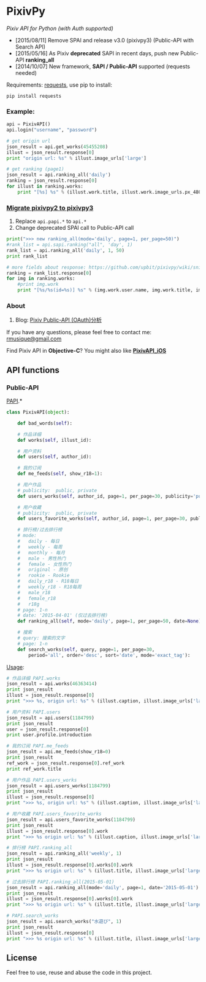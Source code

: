 PixivPy
======
_Pixiv API for Python (with Auth supported)_

* [2015/08/11] Remove SPAI and release v3.0 (pixivpy3) (Public-API with Search API)
* [2015/05/16] As Pixiv **deprecated** SAPI in recent days, push new Public-API **ranking_all**
* [2014/10/07] New framework, **SAPI / Public-API** supported (requests needed)

Requirements: [requests](https://pypi.python.org/pypi/requests), use pip to install:

~~~
pip install requests
~~~

### Example:

~~~python
api = PixivAPI()
api.login("username", "password")

# get origin url
json_result = api.get_works(45455208)
illust = json_result.response[0]
print "origin url: %s" % illust.image_urls['large']

# get ranking (page1)
json_result = api.ranking_all('daily')
ranking = json_result.response[0]
for illust in ranking.works:
	print "[%s] %s" % (illust.work.title, illust.work.image_urls.px_480mw)
~~~

### [Migrate pixivpy2 to pixivpy3](https://github.com/upbit/pixivpy/blob/master/demo.py#L15-L25)

1. Replace `api.papi.*` to `api.*`
2. Change deprecated SPAI call to Public-API call

~~~python
print(">>> new ranking_all(mode='daily', page=1, per_page=50)")
#rank_list = api.sapi.ranking("all", 'day', 1)
rank_list = api.ranking_all('daily', 1, 50)
print rank_list

# more fields about response: https://github.com/upbit/pixivpy/wiki/sniffer
ranking = rank_list.response[0]
for img in ranking.works:
	#print img.work
	print "[%s/%s(id=%s)] %s" % (img.work.user.name, img.work.title, img.work.id, img.work.image_urls.px_480mw)
~~~

### About

1. Blog: [Pixiv Public-API (OAuth)分析](http://blog.imaou.com/opensource/2014/10/09/pixiv_api_for_ios_update.html)

If you have any questions, please feel free to contact me: rmusique@gmail.com

Find Pixiv API in **Objective-C**? You might also like [**PixivAPI_iOS**](https://github.com/upbit/PixivAPI_iOS)

## API functions

### Public-API

[PAPI](https://github.com/upbit/pixivpy/blob/master/pixivpy3/api.py).*

~~~python
class PixivAPI(object):

	def bad_words(self):

	# 作品详细
	def works(self, illust_id):

	# 用户资料
	def users(self, author_id):

	# 我的订阅
	def me_feeds(self, show_r18=1):

	# 用户作品
	# publicity:  public, private
	def users_works(self, author_id, page=1, per_page=30, publicity='public'):

	# 用户收藏
	# publicity:  public, private
	def users_favorite_works(self, author_id, page=1, per_page=30, publicity='public'):

	# 排行榜/过去排行榜
	# mode:
	#   daily - 每日
	#   weekly - 每周
	#   monthly - 每月
	#   male - 男性热门
	#   female - 女性热门
	#   original - 原创
	#   rookie - Rookie
	#   daily_r18 - R18每日
	#   weekly_r18 - R18每周
	#   male_r18
	#   female_r18
	#   r18g
	# page: 1-n
	# date: '2015-04-01' (仅过去排行榜)
	def ranking_all(self, mode='daily', page=1, per_page=50, date=None):

	# 搜索
	# query: 搜索的文字
	# page: 1-n
	def search_works(self, query, page=1, per_page=30,
		period='all', order='desc', sort='date', mode='exact_tag'):

~~~

[Usage](https://github.com/upbit/pixivpy/blob/master/demo.py#L27):

~~~python
# 作品详细 PAPI.works
json_result = api.works(46363414)
print json_result
illust = json_result.response[0]
print ">>> %s, origin url: %s" % (illust.caption, illust.image_urls['large'])

# 用户资料 PAPI.users
json_result = api.users(1184799)
print json_result
user = json_result.response[0]
print user.profile.introduction

# 我的订阅 PAPI.me_feeds
json_result = api.me_feeds(show_r18=0)
print json_result
ref_work = json_result.response[0].ref_work
print ref_work.title

# 用户作品 PAPI.users_works
json_result = api.users_works(1184799)
print json_result
illust = json_result.response[0]
print ">>> %s, origin url: %s" % (illust.caption, illust.image_urls['large'])

# 用户收藏 PAPI.users_favorite_works
json_result = api.users_favorite_works(1184799)
print json_result
illust = json_result.response[0].work
print ">>> %s origin url: %s" % (illust.caption, illust.image_urls['large'])

# 排行榜 PAPI.ranking_all
json_result = api.ranking_all('weekly', 1)
print json_result
illust = json_result.response[0].works[0].work
print ">>> %s origin url: %s" % (illust.title, illust.image_urls['large'])

# 过去排行榜 PAPI.ranking_all(2015-05-01)
json_result = api.ranking_all(mode='daily', page=1, date='2015-05-01')
print json_result
illust = json_result.response[0].works[0].work
print ">>> %s origin url: %s" % (illust.title, illust.image_urls['large'])

# PAPI.search_works
json_result = api.search_works("水遊び", 1)
print json_result
illust = json_result.response[0]
print ">>> %s origin url: %s" % (illust.title, illust.image_urls['large'])
~~~

## License

Feel free to use, reuse and abuse the code in this project.
